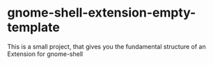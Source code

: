 # gnome-shell-extension-empty-template
This is a small project, that gives you the fundamental structure of an Extension for gnome-shell
